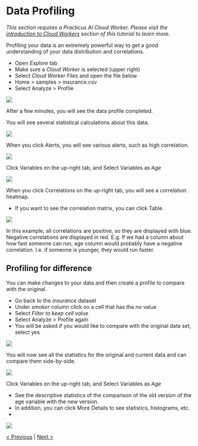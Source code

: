 # Data Profiling 

_This section requires a Practicus AI Cloud Worker. Please visit the [introduction to Cloud Workers](worker-node-intro.md) section of this tutorial to learn more._

Profiling your data is an extremely powerful way to get a good understanding of your data distribution and correlations.

- Open _Explore_ tab 
- Make sure a _Cloud Worker_ is selected (upper right)
- Select _Cloud Worker Files_ and open the file below 
- Home > samples > insurance.csv
- Select Analyze > Profile 

![](img/data-profiling/profile-1.png)

After a few minutes, you will see the data profile completed.


You will see several statistical calculations about this data. 

![](img/data-profiling/profile-2.png)

When you click Alerts, you will see various alerts, such as high correlation.

![](img/data-profiling/profile-3.png)

Click Variables on the up-right tab, and Select Variables as _Age_

![](img/data-profiling/profile-4.png)

When you click Correlations on the up-right tab, you will see a correlation heatmap.

- If you want to see the correlation matrix, you can click Table.

![](img/data-profiling/profile-5.png)

 
In this example, all correlations are positive, so they are displayed with blue. Negative correlations are displayed in red. E.g. If we had a column about how fast someone can run, age column would probably have a negative correlation. I.e. if someone is younger, they would run faster.

## Profiling for difference

You can make changes to your data and then create a profile to compare with the original.

- Go back to the _insurance_ dataset 
- Under _smoker_ column click on a cell that has the _no_ value 
- Select _Filter to keep cell value_
- Select Analyze > Profile again
- You will be asked if you would like to compare with the original data set, select yes

![](img/data-profiling/compare-0.png)

You will now see all the statistics for the original and current data and can compare them side-by-side. 


![](img/data-profiling/compare-1.png)

Click Variables on the up-right tab, and Select Variables as _Age_

- See the descriptive statistics of the comparison of the old version of the age variable with the new version. 
- In addition, you can click More Details to see statistics, histograms, etc.
- 
![](img/data-profiling/compare-2.png)



[< Previous](explore.md) | [Next >](model.md)

